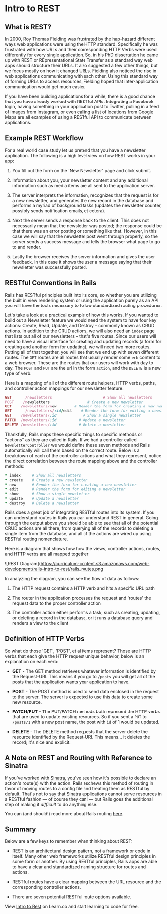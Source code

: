 # Intro to REST

## What is REST?

In 2000, Roy Thomas Fielding was frustrated by the hap-hazard different ways web applications were using the HTTP standard. Specifically he was frustrated with how URLs and their corresponding HTTP Verbs were used differently for every single application. So, in his PhD dissertation he came up with REST or REpresentational State Transfer as a standard way web apps should structure their URLs. It also suggested a few other things, but we focus mostly on how it changed URLs. Fielding also noticed the rise in web applications communicating with each other. Using this standard way of forming URLs to access resources, Fielding hoped that inter-application communication would get much easier.

If you have been building applications for a while, there is a good chance that you have already worked with RESTful APIs. Integrating a Facebook login, having something in your application post to Twitter, pulling in a feed of images from Instagram, or even calling a list of locations from Google Maps are all examples of using a RESTful API to communicate between applications.

## Example REST Workflow

For a real world case study let us pretend that you have a newsletter application. The following is a high level view on how REST works in your app:

1. You fill out the form on the 'New Newsletter' page and click submit.

2. Information about you, your newsletter content and any additional information such as media items are all sent to the application server.

3. The server interprets the information, recognizes that the request is for a new newsletter, and generates the new record in the database and performs a myriad of background tasks (updates the newsletter counter, possibly sends notification emails, et cetera).

4. Next the server sends a response back to the client. This does not necessarily mean that the newsletter was posted; the response could be that there was an error posting or something like that. However, in this case we will say that the newsletter post went through properly, so the server sends a success message and tells the browser what page to go to and render.

5. Lastly the browser receives the server information and gives the user feedback. In this case it shows the user a message saying that their newsletter was successfully posted.


## RESTful Conventions in Rails

Rails has RESTful principles built into its core, so whether you are utilizing the built in view rendering system or using the application purely as an API you will have the tools necessary to follow standardized routing procedures.

Let's take a look at a practical example of how this works. If you wanted to build out a Newsletter feature we would need the system to have four key actions: Create, Read, Update, and Destroy – commonly known as CRUD actions. In addition to the CRUD actions, we will also need an `index` page that lists out all of our newsletters – that's five routes. Since our users will need to have a visual interface for creating and updating records (a form for creating and another form for updating), we will need two more routes. Putting all of that together, you will see that we end up with seven different routes. The `GET` routes are all routes that usually render some `erb` content to a web browser. These are the routes that our users will work with day to day. The `POST` and `PUT` are the url in the form `action`, and the `DELETE` is a new type of verb.

Here is a mapping of all of the different route helpers, HTTP verbs, paths, and controller action mappings for our newsletter feature.

```ruby
GET      /newsletters 				    	# Show all newsletters
POST    /newsletters          	 	 # Create a new newsletter
GET    /newsletters/new        # Render the form for creating a new newsletter
GET      /newsletters/:id/edit 	  # Render the form for editing a newsletter
GET    /newsletters/:id      	   # Show a single newsletter
PATCH  /newsletters/:id          # Update a newsletter
DELETE /newsletters/:id          # Delete a newsletter
```

Thankfully, Rails maps these specific things to specific methods or "actions" as they are called in Rails. If we had a controller called `NewsletterController` we would define these seven methods and Rails automatically will call them based on the correct route. Below is a breakdown of each of the controller actions and what they represent, notice the direct correlation between the route mapping above and the controller methods:

```ruby
* index 	# Show all newsletters
* create  	# Create a new newsletter
* new 		# Render the form for creating a new newsletter
* edit 		# Render the form for editing a newsletter
* show 		# Show a single newsletter
* update 	# Update a newsletter
* destroy 	# Delete a newsletter
```

Rails does a great job of integrating RESTful routes into its system. If you can understand routes in Rails you can understand REST in general. Going through the output above you should be able to see that all of the potential CRUD actions are all there, from querying all of the records to deleting a single item from the database, and all of the actions are wired up using RESTful routing nomenclature.

Here is a diagram that shows how how the views, controller actions, routes, and HTTP verbs are all mapped together

![REST Diagram](https://curriculum-content.s3.amazonaws.com/web-development/rails-intro-to-rest/rails_routes.png

In analyzing the diagram, you can see the flow of data as follows:

1. The HTTP request contains a HTTP verb and hits a specific URL path

2. The router in the application processes the request and 'routes' the request data to the proper controller action

3. The controller action either performs a task, such as creating, updating, or deleting a record in the database, or it runs a database query and renders a view to the client

## Definition of HTTP Verbs

So what do those 'GET', 'POST', et al items represent? Those are HTTP verbs that each give the HTTP request unique behavior, below is an explanation on each verb:

* **GET** - The GET method retrieves whatever information is identified by the Request-URI. This means if you go to `/posts` you will get all of the posts that the application wants your application to have.

* **POST** - The POST method is used to send data enclosed in the request to the server. The server is expected to use this data to create some new resource.

* **PATCH/PUT** - The PUT/PATCH methods both represent the HTTP verbs that are used to update existing resources. So if you sent a `PUT` to `/posts/1` with a new post name, the post with `id` of 1 would be updated.

* **DELETE** - The DELETE method requests that the server delete the resource identified by the Request-URI. This means… it deletes the record; it's nice and explicit.

## A Note on REST and Routing with Reference to Sinatra

If you've worked with [Sinatra](http://www.sinatrarb.com/), you've seen how it's
possible to declare an action's route(s) with the action. Rails eschews this
method of routing in favor of moving routes to a config file and treating them
as RESTful by default. That's not to say that Sinatra applications cannot serve
resources in a RESTful fashion — of course they can! — but Rails goes the
additional step of making it _difficult_ to do anything else.

You can (and should!) read more about Rails routing [here](http://guides.rubyonrails.org/routing.html).

## Summary

Below are a few keys to remember when thinking about REST:

* REST is an architectural design pattern, not a framework or code in itself. Many other web frameworks utilize RESTful design principles in some form or another. By using RESTful principles, Rails apps are able to have a clear and standardized naming structure for routes and actions.

* RESTful routes have a clear mapping between the URL resource and the corresponding controller actions.

* There are seven potential RESTful route options available.

<p data-visibility='hidden'>View <a href='https://learn.co/lessons/rails-intro-to-rest'>Intro to Rest</a> on Learn.co and start learning to code for free.</p>

